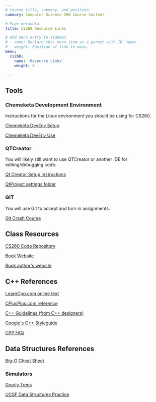 ```yaml
---
# Course title, summary, and position.
summary: Computer Science 260 Course Content

# Page metadata.
title: CS260 Resource Links

# Add menu entry to sidebar.
# - name: Declare this menu item as a parent with ID `name`.
# - weight: Position of link in menu.
menu:
  cs260:
    name: 'Resource Links'
    weight: 8

---
```


## Tools

### Chemeketa Development Environment

Instructions for the Linux environment you should be using for CS260.

[Chemeketa DevEnv Setup](http://computerscience.chemeketa.edu/CSResources/Vagrant/ChemeketaCSDevEnvironment.pdf)

[Chemeketa DevEnv Use](http://computerscience.chemeketa.edu/CSResources/Vagrant/ChemeketaCSDevBuildRun.pdf)

### QTCreator

You will likely still want to use QTCreator or another IDE for editing/debugging code.

[Qt Creator Setup Instructions](https://docs.google.com/document/d/1AMvLP1THLpWVqYWTAQeBTeCoX0kXKRp6-aXfeSkNVag/)

[QtProject settings folder](http://computerscience.chemeketa.edu/CSResources/QtCreator/QtProject.zip)

### GIT

You will use Git to accept and turn in assignments.

[Git Crash Course](https://docs.google.com/document/d/1S8dMsT6B2B7jW2Z0OWoV6TT8GOlYkDa9Bw0mhrUTuSU)

## Class Resources

[CS260 Code Repository](https://github.com/ascholerChemeketa/cs260Code)

[Book Website](https://console.pearson.com/console/home)

[Book author's website](http://liveexample.pearsoncmg.com/liang/cpp3e/)

## C++ References

[LearnCpp.com online text](http://www.learncpp.com/)

[CPlusPlus.com reference](http://www.cplusplus.com/)

[C++ Guidelines (from C++ designers)](https://isocpp.github.io/CppCoreGuidelines/CppCoreGuidelines#main)

[Google's C++ Styleguide](https://google.github.io/styleguide/cppguide.html)

[CPP FAQ](https://isocpp.org/faq)

## Data Structures References

[Big-O Cheat Sheet](http://bigocheatsheet.com/)

### Simulators

[Gnarly Trees](https://people.ksp.sk/~kuko/gnarley-trees/)

[UCSF Data Structures Practice](http://www.cs.usfca.edu/~galles/visualization/Algorithms.html)